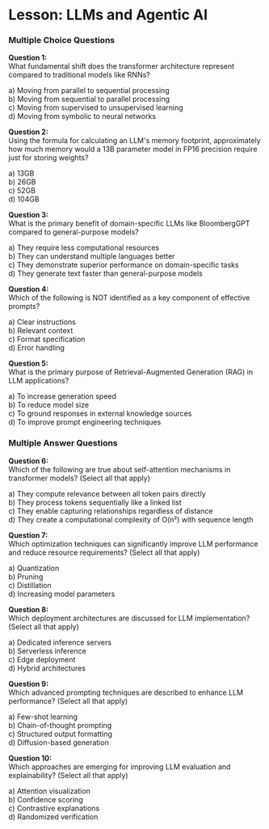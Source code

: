 # Lesson: LLMs and Agentic AI

### Multiple Choice Questions

**Question 1:**  
What fundamental shift does the transformer architecture represent compared to traditional models like RNNs?

a) Moving from parallel to sequential processing  
b) Moving from sequential to parallel processing  
c) Moving from supervised to unsupervised learning  
d) Moving from symbolic to neural networks  


**Question 2:**  
Using the formula for calculating an LLM's memory footprint, approximately how much memory would a 13B parameter model in FP16 precision require just for storing weights?

a) 13GB  
b) 26GB  
c) 52GB  
d) 104GB  


**Question 3:**  
What is the primary benefit of domain-specific LLMs like BloombergGPT compared to general-purpose models?

a) They require less computational resources  
b) They can understand multiple languages better  
c) They demonstrate superior performance on domain-specific tasks  
d) They generate text faster than general-purpose models  


**Question 4:**  
Which of the following is NOT identified as a key component of effective prompts?

a) Clear instructions  
b) Relevant context  
c) Format specification  
d) Error handling  


**Question 5:**  
What is the primary purpose of Retrieval-Augmented Generation (RAG) in LLM applications?

a) To increase generation speed  
b) To reduce model size  
c) To ground responses in external knowledge sources  
d) To improve prompt engineering techniques  


### Multiple Answer Questions

**Question 6:**  
Which of the following are true about self-attention mechanisms in transformer models? (Select all that apply)

a) They compute relevance between all token pairs directly  
b) They process tokens sequentially like a linked list  
c) They enable capturing relationships regardless of distance  
d) They create a computational complexity of O(n²) with sequence length  


**Question 7:**  
Which optimization techniques can significantly improve LLM performance and reduce resource requirements? (Select all that apply)

a) Quantization  
b) Pruning  
c) Distillation  
d) Increasing model parameters  


**Question 8:**  
Which deployment architectures are discussed for LLM implementation? (Select all that apply)

a) Dedicated inference servers  
b) Serverless inference  
c) Edge deployment  
d) Hybrid architectures  


**Question 9:**  
Which advanced prompting techniques are described to enhance LLM performance? (Select all that apply)

a) Few-shot learning  
b) Chain-of-thought prompting  
c) Structured output formatting  
d) Diffusion-based generation  


**Question 10:**  
Which approaches are emerging for improving LLM evaluation and explainability? (Select all that apply)

a) Attention visualization  
b) Confidence scoring  
c) Contrastive explanations  
d) Randomized verification  

